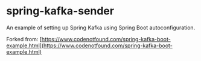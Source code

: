 # spring-kafka-sender

An example of setting up Spring Kafka using Spring Boot autoconfiguration.

Forked from:
[https://www.codenotfound.com/spring-kafka-boot-example.html](https://www.codenotfound.com/spring-kafka-boot-example.html)
